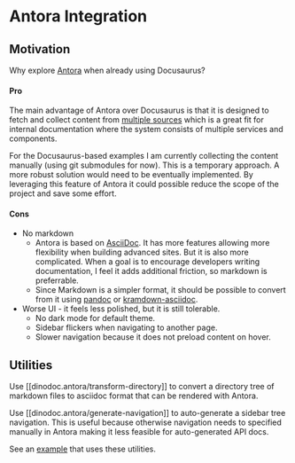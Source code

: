 # Antora Integration

## Motivation

Why explore [Antora](https://antora.org) when already using Docusaurus?

#### Pro

The main advantage of Antora over Docusaurus is that it is designed to fetch and collect content from [multiple sources](https://opendevise.com/blog/content-is-sovereign/) which is a great fit for internal documentation where the system consists of multiple services and components.

For the Docusaurus-based examples I am currently collecting the content manually (using git submodules for now).
This is a temporary approach.
A more robust solution would need to be eventually implemented.
By leveraging this feature of Antora it could possible reduce the scope of the project and save some effort.

#### Cons

- No markdown
  - Antora is based on [AsciiDoc](https://asciidoc.org). It has more features allowing more flexibility when building advanced sites. But it is also more complicated. When a goal is to encourage developers writing documentation, I feel it adds additional friction, so markdown is preferrable.
  - Since Markdown is a simpler format, it should be possible to convert from it using [pandoc](https://pandoc.org) or [kramdown-asciidoc](https://github.com/asciidoctor/kramdown-asciidoc).
- Worse UI - it feels less polished, but it is still tolerable.
  - No dark mode for default theme.
  - Sidebar flickers when navigating to another page.
  - Slower navigation because it does not preload content on hover.

## Utilities

Use [[dinodoc.antora/transform-directory]]
to convert a directory tree of markdown files to asciidoc format that can be rendered with Antora.

Use [[dinodoc.antora/generate-navigation]]
to auto-generate a sidebar tree navigation.
This is useful because otherwise navigation needs to specified manually in Antora
making it less feasible for auto-generated API docs.

See an [example](https://github.com/dundalek/dinodoc/tree/main/examples/antora) that uses these utilities.
